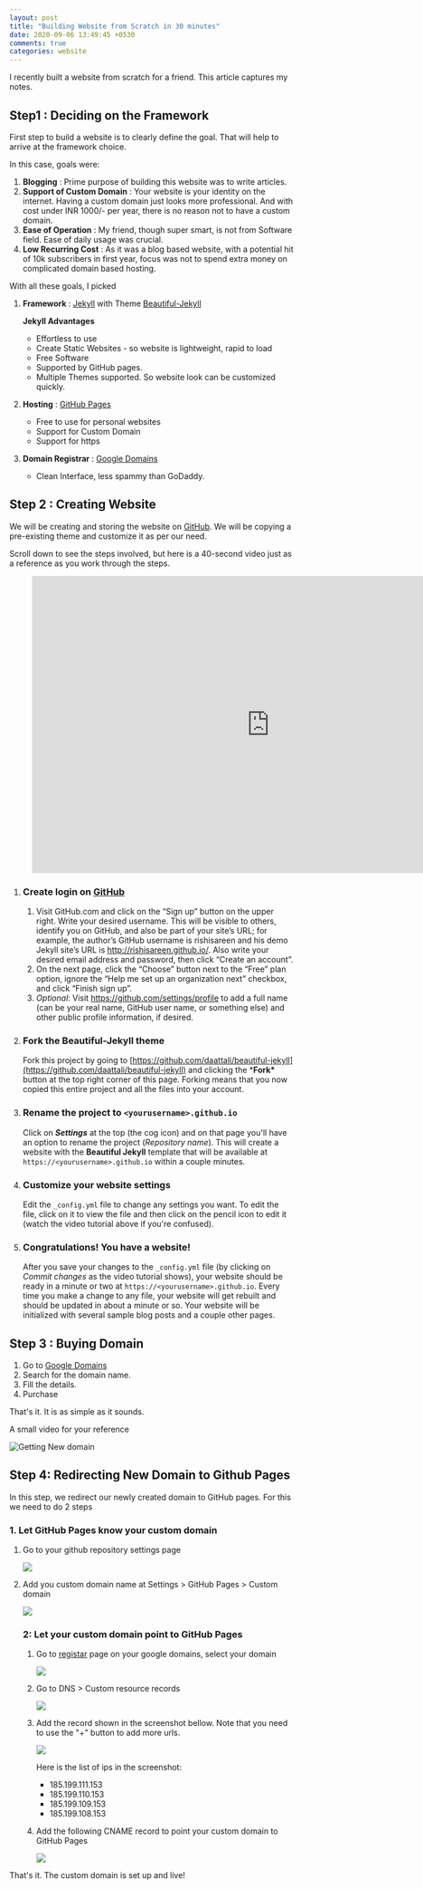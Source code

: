 ```yaml
---
layout: post
title: "Building Website from Scratch in 30 minutes"
date: 2020-09-06 13:49:45 +0530
comments: true
categories: website
---
```


I recently built a website from scratch for a friend. This article captures my notes.



## Step1 : Deciding on the Framework

First step to build a website is to clearly define the goal. That will help to arrive at the framework choice.

In this case, goals were:

1. **Blogging** : Prime purpose of building this website was to write articles. 
2. **Support of Custom Domain** : Your website is your identity on the internet. Having a custom domain just looks more professional.  And with cost under INR 1000/- per year, there is no reason not to have a custom domain. 
3. **Ease of Operation** : My friend, though super smart, is not from Software field. Ease of daily usage was crucial. 
4. **Low Recurring Cost** : As it was a blog based website, with a potential hit of 10k subscribers in first year, focus was not to spend extra money on complicated domain based hosting.

With all these goals, I picked 

1. **Framework** : [Jekyll](https://jekyllrb.com/) with Theme [Beautiful-Jekyll](https://github.com/daattali/beautiful-jekyll#readme)

   **Jekyll Advantages**

   - Effortless to use
   - Create Static Websites - so website is lightweight, rapid to load
   - Free Software
   - Supported by GitHub pages. 
   - Multiple Themes supported. So website look can be customized quickly. 

2. **Hosting** : [GitHub Pages](https://pages.github.com/)

   - Free to use for personal websites
   - Support for Custom Domain
   - Support for https

3. **Domain Registrar** : [Google Domains](https://domains.google.com/)

   - Clean Interface, less spammy  than GoDaddy.



## Step 2 : Creating Website

We will be creating and storing the website on [GitHub](https://github.com/). We will be copying a pre-existing theme and customize it as per our need.

Scroll down to see the steps involved, but here is a 40-second video just as a reference as you work through the steps. 



<figure class="video_container">
<iframe width="840" height="525" src="https://www.youtube.com/embed/PfeKKt-qv2A" frameborder="0" allow="accelerometer; autoplay; encrypted-media; gyroscope; picture-in-picture" allowfullscreen></iframe>
</figure>





1. ### Create login on [GitHub](https://github.com/)


   1. Visit GitHub.com and click on the “Sign up” button on the upper right. Write your desired username. This will be visible to others, identify you on GitHub, and also be part of your site’s URL; for example, the author’s GitHub username is rishisareen and his demo Jekyll site’s URL is http://rishisareen.github.io/.  Also write your desired email address and password, then click “Create an account”.
   2. On the next page, click the “Choose” button next to the “Free” plan option, ignore the “Help me set up an organization next” checkbox, and click “Finish sign up”.
   3. *Optional*: Visit https://github.com/settings/profile to add a full name (can be your real name, GitHub user name, or something else) and other public profile information, if desired.

2. ### Fork the Beautiful-Jekyll theme 

   Fork this project by going to [https://github.com/daattali/beautiful-jekyll](https://github.com/daattali/beautiful-jekyll) and clicking the ***Fork\*** button at the top right corner of this page. Forking means that you now copied this entire project and all the files into your account.

3. ### Rename the project to `<yourusername>.github.io`

   Click on ***Settings*** at the top (the cog icon) and on that page you'll have an option to rename the project (*Repository name*). This will create a website with the **Beautiful Jekyll** template that will be available at `https://<yourusername>.github.io` within a couple minutes.

4. ### Customize your website settings

   Edit the `_config.yml` file to change any settings you want. To edit the file, click on it to view the file and then click on the pencil icon to edit it (watch the video tutorial above if you're confused). 

5. ### Congratulations! You have a website!

   After you save your changes to the `_config.yml` file (by clicking on *Commit changes* as the video tutorial shows), your website should be ready in a minute or two at `https://<yourusername>.github.io`. Every time you make a change to any file, your website will get rebuilt and should be updated in about a minute or so. Your website will be initialized with several sample blog posts and a couple other pages.



## Step 3 : Buying Domain

1. Go to [Google Domains](https://domains.google.com/registrar/search)
2. Search for the domain name. 
3. Fill the details. 
4. Purchase

That's it. It is as simple as it sounds. 

A small video for your reference

![Getting New domain](../assets/img/google-domains-registrar-choosing-domain-name.gif)



## Step 4: Redirecting New Domain to Github Pages

In this step, we redirect our newly created domain to GitHub pages. For this we need to do 2 steps

### 1. Let GitHub Pages know your custom domain

1. Go to your github repository settings page

   ![](../assets/img/website-design/github-settings.png)

2. Add you custom domain name at Settings > GitHub Pages > Custom domain

   ![](../assets/img/website-design/github-github-pages.png)

   ### 2: Let your custom domain point to GitHub Pages

   1. Go to [registar](https://domains.google.com/m/registrar/) page on your google domains, select your domain

      ![](../assets/img/website-design/google-domain-list.png)

   2. Go to DNS > Custom resource records

      ![](../assets/img/website-design/google-domain-custom-resource.png)

   3. Add the record shown in the screenshot bellow. Note that you need to use the "+" button to add more urls.

      ![](../assets/img/website-design/google-domains-a-record.png)

      Here is the list of ips in the screenshot:

      - 185.199.111.153
      - 185.199.110.153
      - 185.199.109.153
      - 185.199.108.153

   4. Add the following CNAME record to point your custom domain to GitHub Pages

      ![](../assets/img/website-design/cname-record.png)



That's it. The custom domain is set up and live! 